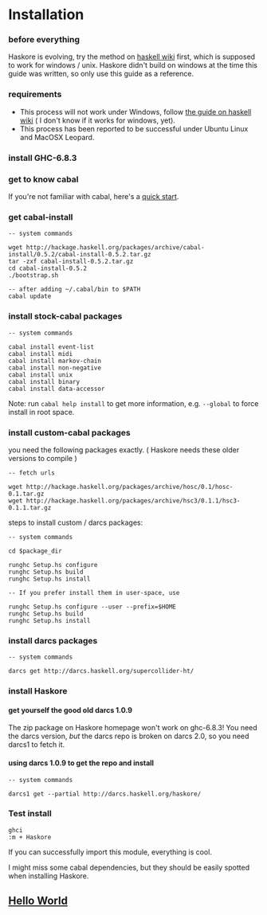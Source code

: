 Installation
=============

### before everything

Haskore is evolving, try the method on [haskell wiki](http://www.haskell.org/haskellwiki/Haskore) first, which is supposed to work for windows / unix. Haskore didn't build on windows at the time this guide was written, so only use this guide as a reference.

### requirements

* This process will not work under Windows, follow [the guide on haskell wiki](http://www.haskell.org/haskellwiki/Haskore) ( I don't know if it works for windows, yet).
* This process has been reported to be successful under Ubuntu Linux and MacOSX Leopard. 

### install GHC-6.8.3

### get to know cabal

If you're not familiar with cabal, here's a [quick start](http://www.haskell.org/haskellwiki/Cabal/How_to_install_a_Cabal_package).

### get cabal-install

	-- system commands
	
	wget http://hackage.haskell.org/packages/archive/cabal-install/0.5.2/cabal-install-0.5.2.tar.gz
	tar -zxf cabal-install-0.5.2.tar.gz 
	cd cabal-install-0.5.2
	./bootstrap.sh 

	-- after adding ~/.cabal/bin to $PATH
	cabal update
	
### install stock-cabal packages

	-- system commands
	
	cabal install event-list
	cabal install midi
	cabal install markov-chain
	cabal install non-negative
	cabal install unix
	cabal install binary
	cabal install data-accessor

Note: run `cabal help install` to get more information, e.g. `--global` to force install in root space.

### install custom-cabal packages

you need the following packages exactly. ( Haskore needs these older versions to compile )

	-- fetch urls
	
	wget http://hackage.haskell.org/packages/archive/hosc/0.1/hosc-0.1.tar.gz
	wget http://hackage.haskell.org/packages/archive/hsc3/0.1.1/hsc3-0.1.1.tar.gz
	
steps to install custom / darcs packages:

	-- system commands
	
	cd $package_dir
	
	runghc Setup.hs configure
	runghc Setup.hs build
	runghc Setup.hs install
	
	-- If you prefer install them in user-space, use

	runghc Setup.hs configure --user --prefix=$HOME
	runghc Setup.hs build
	runghc Setup.hs install
	
### install darcs packages

	-- system commands
	
	darcs get http://darcs.haskell.org/supercollider-ht/

### install Haskore

#### get yourself the good old darcs 1.0.9

The zip package on Haskore homepage won't work on ghc-6.8.3! You need the darcs version, _but_ the darcs repo is broken on darcs 2.0, so you need darcs1 to fetch it.

#### using darcs 1.0.9 to get the repo and install

	-- system commands
	
	darcs1 get --partial http://darcs.haskell.org/haskore/ 

### Test install

	ghci
	:m + Haskore
	
If you can successfully import this module, everything is cool.

I might miss some cabal dependencies, but they should be easily spotted when installing Haskore.

## [Hello World](hello.markdown)